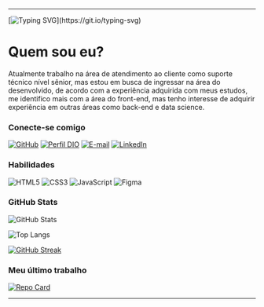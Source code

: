 
---

[![Typing SVG](https://readme-typing-svg.herokuapp.com?font=Fira+Code&size=14&pause=1000&color=AA42F7&width=435&lines=Ola+DEV!+Seja+bem-vindo+ao+meu+perfil+GitHub!;Prazer%2C+meu+nome+%C3%A9+Pedro!)](https://git.io/typing-svg)

# Quem sou eu?
Atualmente trabalho na área de atendimento ao cliente como suporte técnico nível sênior, mas estou em busca de ingressar na área do desenvolvido, de acordo com a experiência adquirida com meus estudos, me identifico mais com a área do front-end, mas tenho interesse de adquirir experiência em outras áreas como back-end e data science.

### Conecte-se comigo
[![GitHub](https://img.shields.io/badge/GitHub-100000?style=for-the-badge&logo=github&logoColor=white)](https://github.com/PdrOak)
[![Perfil DIO](https://img.shields.io/badge/-Meu%20Perfil%20na%20DIO-30A3DC?style=for-the-badge)](https://www.dio.me/users/phferraz001)
[![E-mail](https://img.shields.io/badge/-Email-000?style=for-the-badge&logo=gmail&logoColor=AA42F7)](mailto:pdroak@hotmail.com)
[![LinkedIn](https://img.shields.io/badge/LinkedIn-0077B5?style=for-the-badge&logo=linkedin&logoColor=white)](https://www.linkedin.com/in/pedro-henrique-carvalho-da-silva-200b0a207/)




### Habilidades
![HTML5](https://img.shields.io/badge/HTML5-E34F26?style=for-the-badge&logo=html5&logoColor=white)
![CSS3](https://img.shields.io/badge/CSS3-1572B6?style=for-the-badge&logo=css3&logoColor=white)
![JavaScript](https://img.shields.io/badge/JavaScript-F7DF1E?style=for-the-badge&logo=javascript&logoColor=black)
![Figma](https://img.shields.io/badge/figma-%23F24E1E.svg?style=for-the-badge&logo=figma&logoColor=white)

### GitHub Stats
![GitHub Stats](https://github-readme-stats.vercel.app/api?username=PdrOak&theme=transparent&bg_color=000&border_color=30A3DC&show_icons=true&icon_color=30A3DC&title_color=E94D5F&text_color=FFF)

![Top Langs](https://github-readme-stats-git-masterrstaa-rickstaa.vercel.app/api/top-langs/?username=PdrOak&layout=compact&bg_color=000&border_color=30A3DC&title_color=E94D5F&text_color=FFF)

[![GitHub Streak](https://streak-stats.demolab.com/?user=PdrOak&theme=bear&background=000&border=30A3DC&dates=FFF)](https://git.io/streak-stats)

### Meu último trabalho

[![Repo Card](https://github-readme-stats.vercel.app/api/pin/?username=PdrOak&repo=AbstractLvl1&bg_color=000&border_color=30A3DC&show_icons=true&icon_color=30A3DC&title_color=E94D5F&text_color=FFF)](https://github.com/PdrOak/AbstractLvl1)


---
